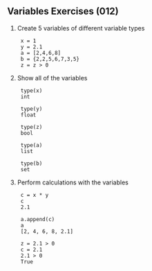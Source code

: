 ## Variables Exercises (012)

1. Create 5 variables of different variable types

        x = 1
        y = 2.1
        a = [2,4,6,8]
        b = {2,2,5,6,7,3,5}
        z = z > 0

2. Show all of the variables

        type(x)
        int

        type(y)
        float

        type(z)
        bool

        type(a)
        list

        type(b)
        set

4. Perform calculations with the variables

        c = x * y
        c
        2.1

        a.append(c)
        a
        [2, 4, 6, 8, 2.1]

        z = 2.1 > 0 
        c = 2.1
        2.1 > 0
        True